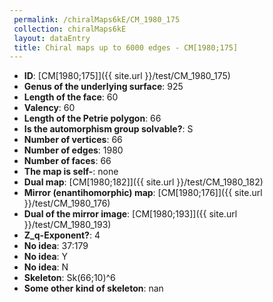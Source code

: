 ```yaml
--- 
 permalink: /chiralMaps6kE/CM_1980_175 
 collection: chiralMaps6kE
 layout: dataEntry
 title: Chiral maps up to 6000 edges - CM[1980;175]
---
```


- **ID**: [CM[1980;175]]({{ site.url }}/test/CM_1980_175)
- **Genus of the underlying surface**: 925
- **Length of the face**: 60
- **Valency**: 60
- **Length of the Petrie polygon**: 66
- **Is the automorphism group solvable?**: S
- **Number of vertices**: 66
- **Number of edges**: 1980
- **Number of faces**: 66
- **The map is self-**: none
- **Dual map**: [CM[1980;182]]({{ site.url }}/test/CM_1980_182)
- **Mirror (enantihomorphic) map**: [CM[1980;176]]({{ site.url }}/test/CM_1980_176)
- **Dual of the mirror image**: [CM[1980;193]]({{ site.url }}/test/CM_1980_193)
- **Z_q-Exponent?**: 4
- **No idea**:  37:179
- **No idea**: Y
- **No idea**: N
- **Skeleton**: Sk(66;10)^6
- **Some other kind of skeleton**: nan
